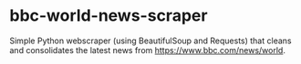 # bbc-world-news-scraper
Simple Python webscraper (using BeautifulSoup and Requests) that cleans and consolidates the latest news from https://www.bbc.com/news/world.
